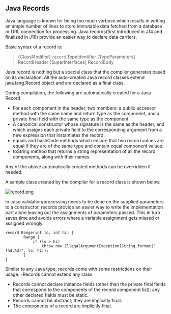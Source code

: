 ## Java Records

Java language is known for being too much verbose which results in writing an ample number of lines to store immutable data fetched from a database or URL connection for processing. Java records(first introduced in J14 and finalized in J16) provide an easier way to declare data carriers.

Basic syntax of a record is: 

> {ClassModifier} `record` TypeIdentifier [TypeParameters]
    RecordHeader [SuperInterfaces] RecordBody

Java record is nothing but a special class that the compiler generates based on its declaration. All the auto-created Java record classes extend java.lang.Record object and are declared as a final class.

During compilation, the following are automatically created for a Java Record.


- For each component in the header, two members: a public accessor method with the same name and return type as the component, and a private final field with the same type as the component.
- A canonical constructor whose signature is the same as the header, and which assigns each private field to the corresponding argument from a new expression that instantiates the record.
- equals and hashCode methods which ensure that two record values are equal if they are of the same type and contain equal component values.
- toString method that returns a string representation of all the record components, along with their names.

Any of the above automatically created methods can be overridden if needed. 

A sample class created by the compiler for a record class is shown below.

![record.png](https://cdn.hashnode.com/res/hashnode/image/upload/v1638111110979/OMbCJREzC.png)

In case validation/processing needs to be done on the supplied parameters to a constructor, records provide an easier way to write the implementation part alone leaving out the assignments of parameters passed. This in turn saves time and avoids errors where a variable assignment gets missed or assigned wrongly.


```
record Range(int lo, int hi) {
        Range {
            if (lo > hi)
                throw new IllegalArgumentException(String.format("(%d,%d)", lo, hi));
        }
}
``` 

Similar to any Java type, records come with some restrictions on their usage.
-Records cannot extend any class.
- Records cannot declare instance fields (other than the private final fields that correspond to the components of the record component list); any other declared fields must be static.
- Records cannot be abstract; they are implicitly final.
- The components of a record are implicitly final.








